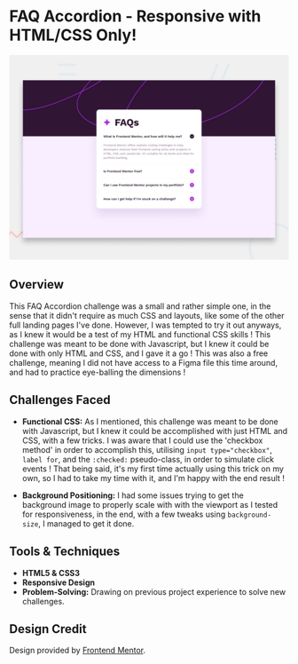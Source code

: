 # FAQ Accordion - Responsive with HTML/CSS Only!

![DESIGN-IMG](design/desktop-preview.jpg)

## Overview

This FAQ Accordion challenge was a small and rather simple one, in the sense that it didn't require as much CSS and layouts, like some of the other full landing pages I've done. However, I was tempted to try it out anyways, as I knew it would be a test of my HTML and functional CSS skills ! This challenge was meant to be done with Javascript, but I knew it could be done with only HTML and CSS, and I gave it a go ! This was also a free challenge, meaning I did not have access to a Figma file this time around, and had to practice eye-balling the dimensions !

## Challenges Faced

- **Functional CSS:** 
  As I mentioned, this challenge was meant to be done with Javascript, but I knew it could be accomplished with just HTML and CSS, with a few tricks. I was aware that I could use the 'checkbox method' in order to accomplish this, utilising `input type="checkbox"`, `label for`, and the `:checked:` pseudo-class, in order to simulate click events ! That being said, it's my first time actually using this trick on my own, so I had to take my time with it, and I'm happy with the end result !

- **Background Positioning:** 
  I had some issues trying to get the background image to properly scale with with the viewport as I tested for responsiveness, in the end, with a few tweaks using `background-size`, I managed to get it done.

## Tools & Techniques

- **HTML5 & CSS3**
- **Responsive Design** 
- **Problem-Solving:** Drawing on previous project experience to solve new challenges.

## Design Credit

Design provided by [Frontend Mentor](https://www.frontendmentor.io/challenges/faq-accordion-wyfFdeBwBz).
